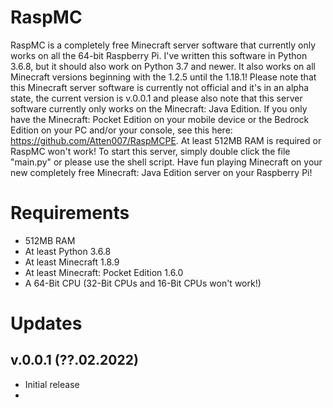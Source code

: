# RaspMC
RaspMC is a completely free Minecraft server software that currently only works on all the 64-bit Raspberry Pi.
I've written this software in Python 3.6.8, but it should also work on Python 3.7 and newer. 
It also works on all Minecraft versions beginning with the 1.2.5 until the 1.18.1! 
Please note that this Minecraft server software is currently not official and it's in an alpha state, the current version is v.0.0.1 and please also note that this server software currently only works on the Minecraft: Java Edition. 
If you only have the Minecraft: Pocket Edition on your mobile device or the Bedrock Edition on your PC and/or your console, see this here: https://github.com/Atten007/RaspMCPE.
At least 512MB RAM is required or RaspMC won't work! To start this server, simply double click the file "main.py" or please use the shell script.
Have fun playing Minecraft on your new completely free Minecraft: Java Edition server on your Raspberry Pi!

# Requirements
- 512MB RAM
- At least Python 3.6.8
- At least Minecraft 1.8.9
- At least Minecraft: Pocket Edition 1.6.0
- A 64-Bit CPU (32-Bit CPUs and 16-Bit CPUs won't work!)

# Updates
## v.0.0.1 (??.02.2022)

- Initial release
- 
